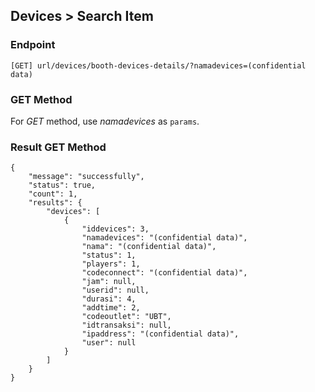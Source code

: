 ## Devices > Search Item

### Endpoint
````
[GET] url/devices/booth-devices-details/?namadevices=(confidential data)
````

### GET Method
For *GET* method, use *namadevices* as ``params``.

### Result GET Method
````
{
    "message": "successfully",
    "status": true,
    "count": 1,
    "results": {
        "devices": [
            {
                "iddevices": 3,
                "namadevices": "(confidential data)",
                "nama": "(confidential data)",
                "status": 1,
                "players": 1,
                "codeconnect": "(confidential data)",
                "jam": null,
                "userid": null,
                "durasi": 4,
                "addtime": 2,
                "codeoutlet": "UBT",
                "idtransaksi": null,
                "ipaddress": "(confidential data)",
                "user": null
            }
        ]
    }
}
````